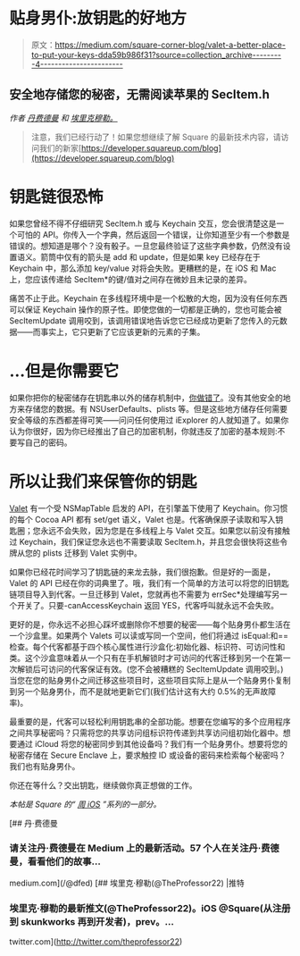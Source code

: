 # 贴身男仆:放钥匙的好地方

> 原文：<https://medium.com/square-corner-blog/valet-a-better-place-to-put-your-keys-dda59b986f31?source=collection_archive---------4----------------------->

## 安全地存储您的秘密，无需阅读苹果的 SecItem.h

*作者* [*丹费德曼*](https://medium.com/u/5755ab427632?source=post_page-----dda59b986f31--------------------------------) *和* [*埃里克穆勒。*](http://@TheProfessor22)

> 注意，我们已经行动了！如果您想继续了解 Square 的最新技术内容，请访问我们的新家[https://developer.squareup.com/blog](https://developer.squareup.com/blog)

# 钥匙链很恐怖

如果您曾经不得不仔细研究 SecItem.h 或与 Keychain 交互，您会很清楚这是一个可怕的 API。你传入一个字典，然后返回一个错误，让你知道至少有一个参数是错误的。想知道是哪个？没有骰子。一旦您最终验证了这些字典参数，仍然没有设置语义。箭筒中仅有的箭头是 add 和 update，但是如果 key 已经存在于 Keychain 中，那么添加 key/value 对将会失败。更糟糕的是，在 iOS 和 Mac 上，您应该传递给 SecItem*的键/值对之间存在微妙且未记录的差异。

痛苦不止于此。Keychain 在多线程环境中是一个松散的大炮，因为没有任何东西可以保证 Keychain 操作的原子性。即使您做的一切都是正确的，您也可能会被 SecItemUpdate 调用咬到，该调用错误地告诉您它已经成功更新了您传入的元数据——而事实上，它只更新了它应该更新的元素的子集。

# …但是你需要它

如果你把你的秘密储存在钥匙串以外的储存机制中，[你做错了](https://developer.apple.com/library/ios/documentation/Security/Conceptual/cryptoservices/KeyManagementAPIs/KeyManagementAPIs.html#//apple_ref/doc/uid/TP40011172-CH11-CHDDJIHA)。没有其他安全的地方来存储您的数据。有 NSUserDefaults、plists 等。但是这些地方储存任何需要安全等级的东西都差得可笑——问问任何使用过 iExplorer 的人就知道了。如果你认为你很好，因为你已经推出了自己的加密机制，你就违反了加密的基本规则:不要写自己的密码。

# 所以让我们来保管你的钥匙

[Valet](https://github.com/square/Valet) 有一个受 NSMapTable 启发的 API，在引擎盖下使用了 Keychain。你习惯的每个 Cocoa API 都有 set/get 语义，Valet 也是。代客确保原子读取和写入钥匙圈；您永远不会失败，因为您是在多线程上与 Valet 交互。如果您以前没有接触过 Keychain，我们保证您永远也不需要读取 SecItem.h，并且您会很快将这些令牌从您的 plists 迁移到 Valet 实例中。

如果你已经花时间学习了钥匙链的来龙去脉，我们很抱歉。但是好的一面是，Valet 的 API 已经在你的词典里了。哦，我们有一个简单的方法可以将您的旧钥匙链项目导入到代客。一旦迁移到 Valet，您就再也不需要为 errSec*处理编写另一个开关了。只要-canAccessKeychain 返回 YES，代客呼叫就永远不会失败。

更好的是，你永远不必担心踩坏或删除你不想要的秘密——每个贴身男仆都生活在一个沙盒里。如果两个 Valets 可以读或写同一个空间，他们将通过 isEqual:和==检查。每个代客都基于四个核心属性进行沙盒化:初始化器、标识符、可访问性和类。这个沙盒意味着从一个只有在手机解锁时才可访问的代客迁移到另一个在第一次解锁后可访问的代客保证有效。(您不会被糟糕的 SecItemUpdate 调用咬到。)当您在您的贴身男仆之间迁移这些项目时，这些项目实际上是从一个贴身男仆复制到另一个贴身男仆，而不是就地更新它们(我们估计这有大约 0.5%的无声故障率)。

最重要的是，代客可以轻松利用钥匙串的全部功能。想要在您编写的多个应用程序之间共享秘密吗？只需将您的共享访问组标识符传递到共享访问组初始化器中。想要通过 iCloud 将您的秘密同步到其他设备吗？我们有一个贴身男仆。想要将您的秘密存储在 Secure Enclave 上，要求触控 ID 或设备的密码来检索每个秘密吗？我们也有贴身男仆。

你还在等什么？交出钥匙，继续做你真正想做的工作。

*本帖是 Square 的“* [*周 iOS*](https://corner.squareup.com/2015/06/a-week-of-ios.html) *”系列的一部分。*

[](/@dfed) [## 丹·费德曼

### 请关注丹·费德曼在 Medium 上的最新活动。57 个人在关注丹·费德曼，看看他们的故事…

medium.com](/@dfed) [](http://twitter.com/theprofessor22) [## 埃里克·穆勒(@TheProfessor22) |推特

### 埃里克·穆勒的最新推文(@TheProfessor22)。iOS @Square(从注册到 skunkworks 再到开发者)，prev。…

twitter.com](http://twitter.com/theprofessor22)